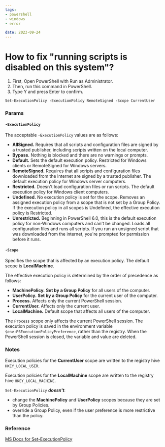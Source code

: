 ```yaml
---
tags:
- powershell
- windows
- error

date: 2023-09-24
---
```


# How to fix "running scripts is disabled on this system"?

1. First, Open PowerShell with Run as Administrator.
2. Then, run this command in PowerShell.
3. Type Y  and press Enter to confirm.
   
``` 
Set-ExecutionPolicy -ExecutionPolicy RemoteSigned -Scope CurrentUser
```

### Params

#### `-ExecutionPolicy`

The acceptable `-ExecutionPolicy` values are as follows:

- <b class="malachite">AllSigned.</b> Requires that all scripts and configuration files are signed by a trusted publisher, including scripts written on the local computer.
- <b class="malachite">Bypass.</b> Nothing is blocked and there are no warnings or prompts.
- <b class="malachite">Default.</b> Sets the default execution policy. Restricted for Windows clients or RemoteSigned for Windows servers.
- <b class="malachite">RemoteSigned.</b> Requires that all scripts and configuration files downloaded from the Internet are signed by a trusted publisher. The default execution policy for Windows server computers.
- <b class="malachite">Restricted.</b> Doesn't load configuration files or run scripts. The default execution policy for Windows client computers.
- <b class="malachite">Undefined.</b> No execution policy is set for the scope. Removes an assigned execution policy from a scope that is not set by a Group Policy. If the execution policy in all scopes is Undefined, the effective execution policy is Restricted.
- <b class="malachite">Unrestricted.</b> Beginning in PowerShell 6.0, this is the default execution policy for non-Windows computers and can't be changed. Loads all configuration files and runs all scripts. If you run an unsigned script that was downloaded from the internet, you're prompted for permission before it runs.

#### `-Scope`

Specifies the scope that is affected by an execution policy. The default scope is **LocalMachine**.

The effective execution policy is determined by the order of precedence as follows:

- <b class="malachite">MachinePolicy.</b> **Set by a Group Policy** for all users of the computer.
- <b class="malachite">UserPolicy.</b> **Set by a Group Policy** for the current user of the computer.
- <b class="malachite">Process.</b> Affects only the current PowerShell session.
- <b class="malachite">CurrentUser.</b> Affects only the current user.
- <b class="malachite">LocalMachine.</b> Default scope that affects all users of the computer.

The `Process` scope only affects the current PowerShell session. The execution policy is saved in the environment variable `$env:PSExecutionPolicyPreference`, rather than the registry. When the PowerShell session is closed, the variable and value are deleted.


### Notes

Execution policies for the **CurrentUser** scope are written to the registry hive `HKEY_LOCAL_USER`.

Execution policies for the **LocalMachine** scope are written to the registry hive `HKEY_LOCAL_MACHINE`.

`Set-ExecutionPolicy` <i>**doesn't**</i>: 

- change the **MachinePolicy** and **UserPolicy** scopes because they are set by Group Policies.
- override a Group Policy, even if the user preference is more restrictive than the policy.

### Reference

[MS Docs for Set-ExecutionPolicy](https://learn.microsoft.com/en-us/powershell/module/microsoft.powershell.security/set-executionpolicy?view=powershell-7.3)